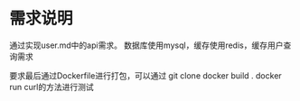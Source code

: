 # 需求说明

通过实现user.md中的api需求。
数据库使用mysql，缓存使用redis，缓存用户查询需求

要求最后通过Dockerfile进行打包，可以通过
git  clone
docker build .
docker run
curl的方法进行测试
